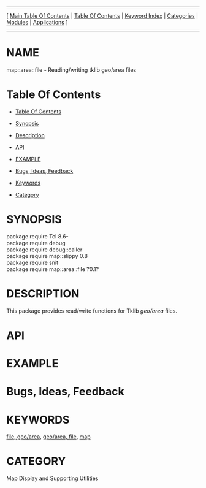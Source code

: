 
[//000000001]: # (map::area::file \- Map display support)
[//000000002]: # (Generated from file 'area\-file\.man' by tcllib/doctools with format 'markdown')
[//000000003]: # (map::area::file\(n\) 0\.1 tklib "Map display support")

<hr> [ <a href="../../../../toc.md">Main Table Of Contents</a> &#124; <a
href="../../../toc.md">Table Of Contents</a> &#124; <a
href="../../../../index.md">Keyword Index</a> &#124; <a
href="../../../../toc0.md">Categories</a> &#124; <a
href="../../../../toc1.md">Modules</a> &#124; <a
href="../../../../toc2.md">Applications</a> ] <hr>

# NAME

map::area::file \- Reading/writing tklib geo/area files

# <a name='toc'></a>Table Of Contents

  - [Table Of Contents](#toc)

  - [Synopsis](#synopsis)

  - [Description](#section1)

  - [API](#section2)

  - [EXAMPLE](#section3)

  - [Bugs, Ideas, Feedback](#section4)

  - [Keywords](#keywords)

  - [Category](#category)

# <a name='synopsis'></a>SYNOPSIS

package require Tcl 8\.6\-  
package require debug  
package require debug::caller  
package require map::slippy 0\.8  
package require snit  
package require map::area::file ?0\.1?  

# <a name='description'></a>DESCRIPTION

This package provides read/write functions for Tklib *geo/area* files\.

# <a name='section2'></a>API

# <a name='section3'></a>EXAMPLE

# <a name='section4'></a>Bugs, Ideas, Feedback

# <a name='keywords'></a>KEYWORDS

[file, geo/area](\.\./\.\./\.\./\.\./index\.md\#file\_geo\_area), [geo/area,
file](\.\./\.\./\.\./\.\./index\.md\#geo\_area\_file),
[map](\.\./\.\./\.\./\.\./index\.md\#map)

# <a name='category'></a>CATEGORY

Map Display and Supporting Utilities

